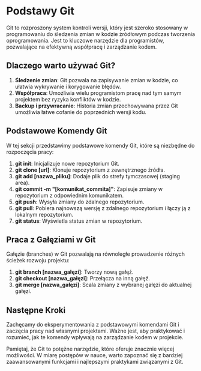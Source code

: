 # Podstawy Git

Git to rozproszony system kontroli wersji, który jest szeroko stosowany w programowaniu do śledzenia zmian w kodzie źródłowym podczas tworzenia oprogramowania. Jest to kluczowe narzędzie dla programistów, pozwalające na efektywną współpracę i zarządzanie kodem.

## Dlaczego warto używać Git?
1. **Śledzenie zmian**: Git pozwala na zapisywanie zmian w kodzie, co ułatwia wykrywanie i korygowanie błędów.
2. **Współpraca**: Umożliwia wielu programistom pracę nad tym samym projektem bez ryzyka konfliktów w kodzie.
3. **Backup i przywracanie**: Historia zmian przechowywana przez Git umożliwia łatwe cofanie do poprzednich wersji kodu.

## Podstawowe Komendy Git
W tej sekcji przedstawimy podstawowe komendy Git, które są niezbędne do rozpoczęcia pracy:

1. **git init**: Inicjalizuje nowe repozytorium Git.
2. **git clone [url]**: Klonuje repozytorium z zewnętrznego źródła.
3. **git add [nazwa_pliku]**: Dodaje plik do strefy tymczasowej (staging area).
4. **git commit -m "[komunikat_commita]"**: Zapisuje zmiany w repozytorium z odpowiednim komunikatem.
5. **git push**: Wysyła zmiany do zdalnego repozytorium.
6. **git pull**: Pobiera najnowszą wersję z zdalnego repozytorium i łączy ją z lokalnym repozytorium.
7. **git status**: Wyświetla status zmian w repozytorium.

## Praca z Gałęziami w Git
Gałęzie (branches) w Git pozwalają na równoległe prowadzenie różnych ścieżek rozwoju projektu:

1. **git branch [nazwa_gałęzi]**: Tworzy nową gałęź.
2. **git checkout [nazwa_gałęzi]**: Przełącza na inną gałęź.
3. **git merge [nazwa_gałęzi]**: Scala zmiany z wybranej gałęzi do aktualnej gałęzi.

## Następne Kroki
Zachęcamy do eksperymentowania z podstawowymi komendami Git i zaczęcia pracy nad własnymi projektami. Ważne jest, aby praktykować i rozumieć, jak te komendy wpływają na zarządzanie kodem w projekcie.

Pamiętaj, że Git to potężne narzędzie, które oferuje znacznie więcej możliwości. W miarę postępów w nauce, warto zapoznać się z bardziej zaawansowanymi funkcjami i najlepszymi praktykami związanymi z Git.

